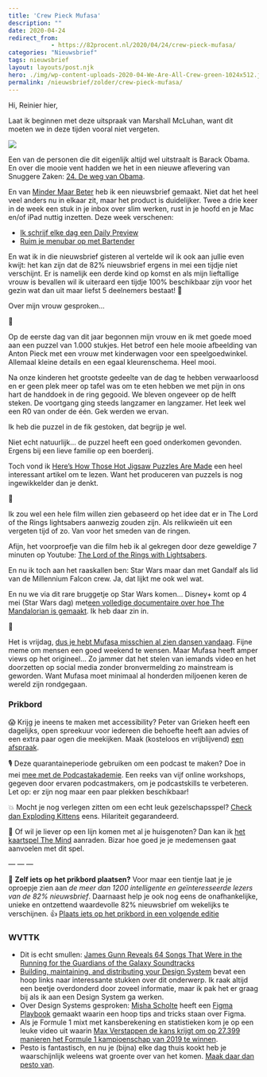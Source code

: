```yaml
---
title: 'Crew Pieck Mufasa'
description: ""
date: 2020-04-24
redirect_from: 
            - https://82procent.nl/2020/04/24/crew-pieck-mufasa/
categories: "Nieuwsbrief"
tags: nieuwsbrief	
layout: layouts/post.njk
hero: ./img/wp-content-uploads-2020-04-We-Are-All-Crew-green-1024x512.jpg
permalink: /nieuwsbrief/zolder/crew-pieck-mufasa/
---
```

<!-- wp:paragraph -->

Hi, Reinier hier,

<!-- /wp:paragraph -->

<!-- wp:paragraph -->

Laat ik beginnen met deze uitspraak van Marshall McLuhan, want dit moeten we in deze tijden vooral niet vergeten.

<!-- /wp:paragraph -->

<!-- wp:image {"id":358,"sizeSlug":"large"} -->

![](./img/wp-content-uploads-2020-04-We-Are-All-Crew-green-1024x512.jpg)

<!-- /wp:image -->

<!-- wp:paragraph -->

Een van de personen die dit eigenlijk altijd wel uitstraalt is Barack Obama. En over die mooie vent hadden we het in een nieuwe aflevering van Snuggere Zaken: [24. De weg van Obama](https://www.snuggerezaken.nl/24).

<!-- /wp:paragraph -->

<!-- wp:paragraph -->

En van [Minder Maar Beter](https://mindermaarbeter.nl) heb ik een nieuwsbrief gemaakt. Niet dat het heel veel anders nu in elkaar zit, maar het product is duidelijker. Twee a drie keer in de week een stuk in je inbox over slim werken, rust in je hoofd en je Mac en/of iPad nuttig inzetten. Deze week verschenen:

<!-- /wp:paragraph -->

<!-- wp:list -->

- [Ik schrijf elke dag een Daily Preview](https://mindermaarbeter.nl/productiviteit/ik-schrijf-elke-dag-een-daily-preview/)
- [Ruim je menubar op met Bartender](https://mindermaarbeter.nl/apptips/ruim-je-menubar-op-met-bartender/)

<!-- /wp:list -->

<!-- wp:paragraph -->

En wat ik in die nieuwsbrief gisteren al vertelde wil ik ook aan jullie even kwijt: het kan zijn dat de 82% nieuwsbrief ergens in mei een tijdje niet verschijnt. Er is namelijk een derde kind op komst en als mijn lieftallige vrouw is bevallen wil ik uiteraard een tijdje 100% beschikbaar zijn voor het gezin wat dan uit maar liefst 5 deelnemers bestaat! 🥳

<!-- /wp:paragraph -->

<!-- wp:paragraph -->

Over mijn vrouw gesproken…

<!-- /wp:paragraph -->

<!-- wp:paragraph -->

🧩

<!-- /wp:paragraph -->

<!-- wp:paragraph -->

Op de eerste dag van dit jaar begonnen mijn vrouw en ik met goede moed aan een puzzel van 1.000 stukjes. Het betrof een hele mooie afbeelding van Anton Pieck met een vrouw met kinderwagen voor een speelgoedwinkel. Allemaal kleine details en een egaal kleurenschema. Heel mooi.

<!-- /wp:paragraph -->

<!-- wp:paragraph -->

Na onze kinderen het grootste gedeelte van de dag te hebben verwaarloosd en er geen plek meer op tafel was om te eten hebben we met pijn in ons hart de handdoek in de ring gegooid. We bleven ongeveer op de helft steken. De voortgang ging steeds langzamer en langzamer. Het leek wel een R0 van onder de één. Gek werden we ervan.

<!-- /wp:paragraph -->

<!-- wp:paragraph -->

Ik heb die puzzel in de fik gestoken, dat begrijp je wel.

<!-- /wp:paragraph -->

<!-- wp:paragraph -->

Niet echt natuurlijk… de puzzel heeft een goed onderkomen gevonden. Ergens bij een lieve familie op een boerderij.

<!-- /wp:paragraph -->

<!-- wp:paragraph -->

Toch vond ik [Here’s How Those Hot Jigsaw Puzzles Are Made](https://www.nytimes.com/2020/04/08/business/coronavirus-jigsaw-puzzles.html) een heel interessant artikel om te lezen. Want het produceren van puzzels is nog ingewikkelder dan je denkt.

<!-- /wp:paragraph -->

<!-- wp:paragraph -->

🔮

<!-- /wp:paragraph -->

<!-- wp:paragraph -->

Ik zou wel een hele film willen zien gebaseerd op het idee dat er in The Lord of the Rings lightsabers aanwezig zouden zijn. Als relikwieën uit een vergeten tijd of zo. Van voor het smeden van de ringen.

<!-- /wp:paragraph -->

<!-- wp:paragraph -->

Afijn, het voorproefje van die film heb ik al gekregen door deze geweldige 7 minuten op Youtube: [The Lord of the Rings with Lightsabers](https://www.youtube.com/watch?v=ckScH-rNtwo&feature=share).

<!-- /wp:paragraph -->

<!-- wp:paragraph -->

En nu ik toch aan het raaskallen ben: Star Wars maar dan met Gandalf als lid van de Millennium Falcon crew. Ja, dat lijkt me ook wel wat.

<!-- /wp:paragraph -->

<!-- wp:paragraph -->

En nu we via dit rare bruggetje op Star Wars komen… Disney+ komt op 4 mei (Star Wars dag) met[een volledige documentaire over hoe The Mandalorian is gemaakt](https://www.youtube.com/watch?v=B492eUpIyAc). Ik heb daar zin in.

<!-- /wp:paragraph -->

<!-- wp:paragraph -->

🕺

<!-- /wp:paragraph -->

<!-- wp:paragraph -->

Het is vrijdag, [dus je hebt Mufasa misschien al zien dansen vandaag](https://www.youtube.com/watch?v=1TewCPi92ro). Fijne meme om mensen een goed weekend te wensen. Maar Mufasa heeft amper views op het origineel… Zo jammer dat het stelen van iemands video en het doorzetten op social media zonder bronvermelding zo mainstream is geworden. Want Mufasa moet minimaal al honderden miljoenen keren de wereld zijn rondgegaan.

<!-- /wp:paragraph -->

<!-- wp:heading {"level":3} -->

### Prikbord

<!-- /wp:heading -->

<!-- wp:paragraph -->

😱 Krijg je ineens te maken met accessibility? Peter van Grieken heeft een dagelijks, open spreekuur voor iedereen die behoefte heeft aan advies of een extra paar ogen die meekijken. Maak (kosteloos en vrijblijvend) [een afspraak](https://frozenrockets.nl/office-hours).

<!-- /wp:paragraph -->

<!-- wp:paragraph -->

🎙 Deze quarantaineperiode gebruiken om een podcast te maken? Doe in mei [mee met de Podcastakademie](https://www.podcastnetwerk.nl/doe-mee-aan-de-podcastakademie/). Een reeks van vijf online workshops, gegeven door ervaren podcastmakers, om je podcastskills te verbeteren. Let op: er zijn nog maar een paar plekken beschikbaar!

<!-- /wp:paragraph -->

<!-- wp:paragraph -->

💥 Mocht je nog verlegen zitten om een echt leuk gezelschapsspel? [Check dan Exploding Kittens](https://partner.bol.com/click/click?p=2&t=url&s=1066120&f=TXL&url=https%3A%2F%2Fwww.bol.com%2Fnl%2Fp%2Fexploding-kittens-originele-editie-nederlandstalig-kaartspel%2F9200000096239552%2F&name=Exploding%20Kittens%20Originele%20Editie%20-%20Nederland…) eens. Hilariteit gegarandeerd.

<!-- /wp:paragraph -->

<!-- wp:paragraph -->

🧠 Of wil je liever op een lijn komen met al je huisgenoten? Dan kan ik [het kaartspel The Mind](https://partner.bol.com/click/click?p=2&t=url&s=1066120&f=TXL&url=https%3A%2F%2Fwww.bol.com%2Fnl%2Fp%2Fthe-mind%2F9200000091568389%2F&name=The%20Mind) aanraden. Bizar hoe goed je je medemensen gaat aanvoelen met dit spel.

<!-- /wp:paragraph -->

<!-- wp:paragraph -->

— — —

<!-- /wp:paragraph -->

<!-- wp:paragraph -->

💙 **Zelf iets op het prikbord plaatsen?** Voor maar een tientje laat je je oproepje zien aan _de meer dan 1200 intelligente en geïnteresseerde lezers van de 82% nieuwsbrief_. Daarnaast help je ook nog eens de onafhankelijke, unieke en ontzettend waardevolle 82% nieuwsbrief om wekelijks te verschijnen. 👍 [Plaats iets op het prikbord in een volgende editie](https://82procent.nl/plaats-een-oproepje/)

<!-- /wp:paragraph -->

<!-- wp:heading {"level":3} -->

### WVTTK

<!-- /wp:heading -->

<!-- wp:list -->

- Dit is echt smullen: [James Gunn Reveals 64 Songs That Were in the Running for the Guardians of the Galaxy Soundtracks](https://www.tor.com/2020/04/21/james-gunn-reveals-64-songs-that-were-in-the-running-for-the-guardians-of-the-galaxy-soundtracks/#more-576126)
- [Building, maintaining, and distributing your Design System](https://www.abstract.com/design-systems/?ref=heydesigner) bevat een hoop links naar interessante stukken over dit onderwerp. Ik raak altijd een beetje overdonderd door zoveel informatie, maar ik pak het er graag bij als ik aan een Design System ga werken.
- Over Design Systems gesproken: [Misha Scholte](https://twitter.com/MishaScholte) heeft een [Figma Playbook](https://playbook.mishascholte.nl/tips/tips-for-figma/) gemaakt waarin een hoop tips and tricks staan over Figma.
- Als je Formule 1 mixt met kansberekening en statistieken kom je op een leuke video uit waarin [Max Verstappen de kans krijgt om op 27.399 manieren het Formule 1 kampioenschap van 2019 te winnen](https://www.youtube.com/watch?v=jfa5O8sg8g0).
- Pesto is fantastisch, en nu je (bijna) elke dag thuis kookt heb je waarschijnlijk weleens wat groente over van het komen. [Maak daar dan pesto van](https://www.seriouseats.com/2020/04/vegetable-scrap-herb-pesto.html).

<!-- /wp:list -->

<!-- wp:block {"ref":214} /-->
